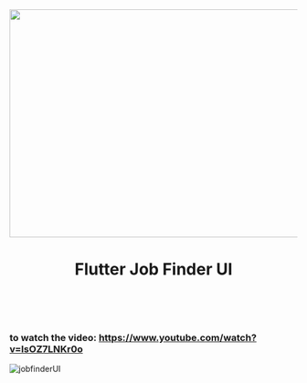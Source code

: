 <div align="center">
	<img src="https://user-images.githubusercontent.com/74051388/145726647-4f321a95-b37a-4440-ac9e-792eab5fcf43.png" width="600" height="400">
	<h1>Flutter Job Finder UI</h1>
	<br>
	<br>
	<br>
</div>

### to watch the video: https://www.youtube.com/watch?v=IsOZ7LNKr0o

![jobfinderUI](https://user-images.githubusercontent.com/74051388/145726804-3745dc5f-f41b-4a52-bd4d-355d35a2b55a.png)
